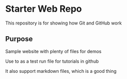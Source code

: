 # Starter Web Repo

This repository is for showing how Git and GitHub work

## Purpose

Sample website with plenty of files for demos 

Use to as a test run file for tutorials in github 

It also support markdown files, which is a good thing